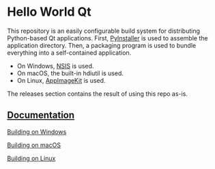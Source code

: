 # Hello World Qt
This repository is an easily configurable build system for distributing Python-based Qt applications. First, [PyInstaller](https://github.com/pyinstaller/pyinstaller) is used to assemble the application directory. Then, a packaging program is used to bundle everything into a self-contained application.

* On Windows, [NSIS](https://nsis.sourceforge.io) is used.
* On macOS, the built-in hdiutil is used.
* On Linux, [AppImageKit](https://github.com/AppImage/AppImageKit) is used.

The releases section contains the result of using this repo as-is.

## [Documentation](/docs/README.md)

[Building on Windows](/docs/windows.md)

[Building on macOS](/docs/macos.md)

[Building on Linux](/docs/linux.md)
